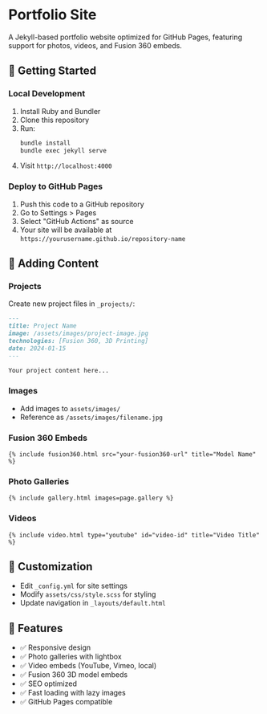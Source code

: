 # Portfolio Site

A Jekyll-based portfolio website optimized for GitHub Pages, featuring support for photos, videos, and Fusion 360 embeds.

## 🚀 Getting Started

### Local Development

1. Install Ruby and Bundler
2. Clone this repository
3. Run:
   ```bash
   bundle install
   bundle exec jekyll serve
   ```
4. Visit `http://localhost:4000`

### Deploy to GitHub Pages

1. Push this code to a GitHub repository
2. Go to Settings > Pages
3. Select "GitHub Actions" as source
4. Your site will be available at `https://yourusername.github.io/repository-name`

## 📁 Adding Content

### Projects

Create new project files in `_projects/`:

```markdown
---
title: Project Name
image: /assets/images/project-image.jpg
technologies: [Fusion 360, 3D Printing]
date: 2024-01-15
---

Your project content here...
```

### Images

- Add images to `assets/images/`
- Reference as `/assets/images/filename.jpg`

### Fusion 360 Embeds

```liquid
{% include fusion360.html src="your-fusion360-url" title="Model Name" %}
```

### Photo Galleries

```liquid
{% include gallery.html images=page.gallery %}
```

### Videos

```liquid
{% include video.html type="youtube" id="video-id" title="Video Title" %}
```

## 🎨 Customization

- Edit `_config.yml` for site settings
- Modify `assets/css/style.scss` for styling
- Update navigation in `_layouts/default.html`

## 📱 Features

- ✅ Responsive design
- ✅ Photo galleries with lightbox
- ✅ Video embeds (YouTube, Vimeo, local)
- ✅ Fusion 360 3D model embeds
- ✅ SEO optimized
- ✅ Fast loading with lazy images
- ✅ GitHub Pages compatible